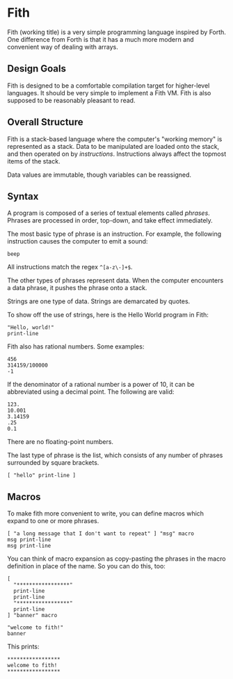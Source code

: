 # Fith

Fith (working title) is a very simple programming language
inspired by Forth. One difference from Forth is that it has
a much more modern and convenient way of dealing with
arrays.

## Design Goals

Fith is designed to be a comfortable compilation target
for higher-level languages. It should be very simple to
implement a Fith VM. Fith is also supposed to be reasonably
pleasant to read.

## Overall Structure

Fith is a stack-based language where the computer's
"working memory" is represented as a stack. Data to be
manipulated are loaded onto the stack, and then operated on
by *instructions*. Instructions always affect the topmost
items of the stack.

Data values are immutable, though variables can be
reassigned.

## Syntax

A program is composed of a series of textual elements called
*phrases*. Phrases are processed in order, top-down, and take
effect immediately.

The most basic type of phrase is an instruction. For example,
the following instruction causes the computer to emit a
sound:

```
beep
```

All instructions match the regex `^[a-z\-]+$`.

The other types of phrases represent data. When the computer
encounters a data phrase, it pushes the phrase onto a stack.

Strings are one type of data. Strings are demarcated by
quotes.

To show off the use of strings, here is the Hello World
program in Fith:

```
"Hello, world!"
print-line
```

Fith also has rational numbers. Some examples:

```
456
314159/100000
-1
```

If the denominator of a rational number is a power of 10, it
can be abbreviated using a decimal point. The following are
valid:

```
123.
10.001
3.14159
.25
0.1
```

There are no floating-point numbers.

The last type of phrase is the list, which consists of any
number of phrases surrounded by square brackets.

```
[ "hello" print-line ]
```

## Macros

To make fith more convenient to write, you can define macros
which expand to one or more phrases.

```
[ "a long message that I don't want to repeat" ] "msg" macro
msg print-line
msg print-line
```

You can think of macro expansion as copy-pasting the phrases
in the macro definition in place of the name. So you can
do this, too:

```
[
  "*****************"
  print-line
  print-line
  "*****************"
  print-line
] "banner" macro

"welcome to fith!"
banner
```

This prints:

```
*****************
welcome to fith!
*****************
```
